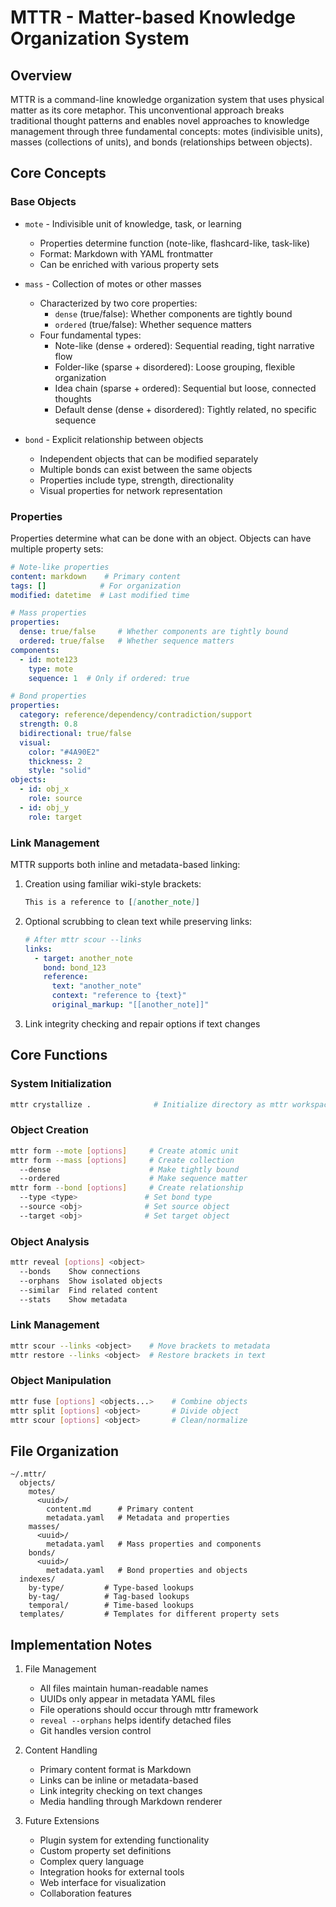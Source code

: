 # MTTR - Matter-based Knowledge Organization System

## Overview

MTTR is a command-line knowledge organization system that uses physical matter as its core metaphor. This unconventional approach breaks traditional thought patterns and enables novel approaches to knowledge management through three fundamental concepts: motes (indivisible units), masses (collections of units), and bonds (relationships between objects).

## Core Concepts

### Base Objects

- `mote` - Indivisible unit of knowledge, task, or learning
  - Properties determine function (note-like, flashcard-like, task-like)
  - Format: Markdown with YAML frontmatter
  - Can be enriched with various property sets

- `mass` - Collection of motes or other masses
  - Characterized by two core properties:
    - `dense` (true/false): Whether components are tightly bound
    - `ordered` (true/false): Whether sequence matters
  - Four fundamental types:
    - Note-like (dense + ordered): Sequential reading, tight narrative flow
    - Folder-like (sparse + disordered): Loose grouping, flexible organization
    - Idea chain (sparse + ordered): Sequential but loose, connected thoughts
    - Default dense (dense + disordered): Tightly related, no specific sequence

- `bond` - Explicit relationship between objects
  - Independent objects that can be modified separately
  - Multiple bonds can exist between the same objects
  - Properties include type, strength, directionality
  - Visual properties for network representation

### Properties

Properties determine what can be done with an object. Objects can have multiple property sets:

```yaml
# Note-like properties
content: markdown    # Primary content
tags: []            # For organization
modified: datetime  # Last modified time

# Mass properties
properties:
  dense: true/false     # Whether components are tightly bound
  ordered: true/false   # Whether sequence matters
components:
  - id: mote123
    type: mote
    sequence: 1  # Only if ordered: true

# Bond properties
properties:
  category: reference/dependency/contradiction/support
  strength: 0.8
  bidirectional: true/false
  visual:
    color: "#4A90E2"
    thickness: 2
    style: "solid"
objects:
  - id: obj_x
    role: source
  - id: obj_y
    role: target
```

### Link Management

MTTR supports both inline and metadata-based linking:

1. Creation using familiar wiki-style brackets:
   ```markdown
   This is a reference to [[another_note]]
   ```

2. Optional scrubbing to clean text while preserving links:
   ```yaml
   # After mttr scour --links
   links:
     - target: another_note
       bond: bond_123
       reference:
         text: "another_note"
         context: "reference to {text}"
         original_markup: "[[another_note]]"
   ```

3. Link integrity checking and repair options if text changes

## Core Functions

### System Initialization

```bash
mttr crystallize .              # Initialize directory as mttr workspace
```

### Object Creation

```bash
mttr form --mote [options]     # Create atomic unit
mttr form --mass [options]     # Create collection
  --dense                      # Make tightly bound
  --ordered                    # Make sequence matter
mttr form --bond [options]     # Create relationship
  --type <type>               # Set bond type
  --source <obj>              # Set source object
  --target <obj>              # Set target object
```

### Object Analysis

```bash
mttr reveal [options] <object>
  --bonds    Show connections
  --orphans  Show isolated objects
  --similar  Find related content
  --stats    Show metadata
```

### Link Management

```bash
mttr scour --links <object>    # Move brackets to metadata
mttr restore --links <object>  # Restore brackets in text
```

### Object Manipulation

```bash
mttr fuse [options] <objects...>    # Combine objects
mttr split [options] <object>       # Divide object
mttr scour [options] <object>       # Clean/normalize
```

## File Organization

```plaintext
~/.mttr/
  objects/
    motes/
      <uuid>/
        content.md      # Primary content
        metadata.yaml   # Metadata and properties
    masses/
      <uuid>/
        metadata.yaml   # Mass properties and components
    bonds/
      <uuid>/
        metadata.yaml   # Bond properties and objects
  indexes/
    by-type/         # Type-based lookups
    by-tag/          # Tag-based lookups
    temporal/        # Time-based lookups
  templates/         # Templates for different property sets
```

## Implementation Notes

1. File Management
   - All files maintain human-readable names
   - UUIDs only appear in metadata YAML files
   - File operations should occur through mttr framework
   - `reveal --orphans` helps identify detached files
   - Git handles version control

2. Content Handling
   - Primary content format is Markdown
   - Links can be inline or metadata-based
   - Link integrity checking on text changes
   - Media handling through Markdown renderer

3. Future Extensions
   - Plugin system for extending functionality
   - Custom property set definitions
   - Complex query language
   - Integration hooks for external tools
   - Web interface for visualization
   - Collaboration features
